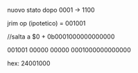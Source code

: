 nuovo stato dopo 0001 -> 1100

jrim op (ipotetico) = 001001

//salta a $0 + 0b0001000000000000

001001 00000 00000 0001000000000000

hex:
24001000
